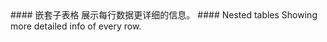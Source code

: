 <cn>
#### 嵌套子表格
展示每行数据更详细的信息。
</cn>

<us>
#### Nested tables
Showing more detailed info of every row.
</us>
